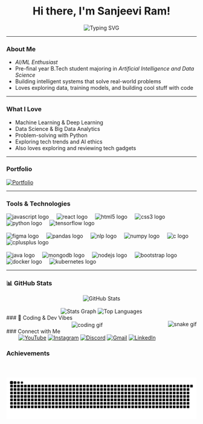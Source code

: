 <h1 align="center">Hi there, I'm <span id="name">Sanjeevi Ram</span>!</h1>

<p align="center">
  <img src="https://readme-typing-svg.demolab.com?font=Fira+Code&size=22&pause=1000&center=true&width=435&lines=B.Tech+in+AI+%26+Data+Science;Passionate+about+AI+%7C+ML+%7C+Data+Science;Future+AI+Engineer+in+the+making!" alt="Typing SVG" />
</p>

---

### About Me

- *AI/ML Enthusiast*  
- Pre-final year B.Tech student majoring in *Artificial Intelligence and Data Science*  
- Building intelligent systems that solve real-world problems  
- Loves exploring data, training models, and building cool stuff with code  

---

### What I Love

- Machine Learning & Deep Learning  
- Data Science & Big Data Analytics  
- Problem-solving with Python  
- Exploring tech trends and AI ethics
- Also loves exploring and reviewing tech gadgets  

---

### Portfolio
 
[![Portfolio](https://img.shields.io/badge/Portfolio-Click_Here-informational)](https://yourportfolio.com)  

---

### Tools & Technologies

<div align="left">
  <!-- Row 1 -->
  <img src="https://cdn.jsdelivr.net/gh/devicons/devicon/icons/javascript/javascript-original.svg" height="30" alt="javascript logo" />
  <img width="12" />
  <img src="https://cdn.jsdelivr.net/gh/devicons/devicon/icons/react/react-original.svg" height="30" alt="react logo" />
  <img width="12" />
  <img src="https://cdn.jsdelivr.net/gh/devicons/devicon/icons/html5/html5-original.svg" height="30" alt="html5 logo" />
  <img width="12" />
  <img src="https://cdn.jsdelivr.net/gh/devicons/devicon/icons/css3/css3-original.svg" height="30" alt="css3 logo" />
  <img width="12" />
  <img src="https://cdn.jsdelivr.net/gh/devicons/devicon/icons/python/python-original.svg" height="30" alt="python logo" />
  <img width="12" />
  <img src="https://cdn.jsdelivr.net/gh/devicons/devicon/icons/tensorflow/tensorflow-original.svg" height="30" alt="tensorflow logo" />
</div>

<br/>

<div align="left">
  <!-- Row 2 -->
  <img src="https://cdn.jsdelivr.net/gh/devicons/devicon/icons/figma/figma-original.svg" height="30" alt="figma logo" />
  <img width="12" />
  <img src="https://cdn.jsdelivr.net/gh/devicons/devicon/icons/pandas/pandas-original.svg" height="30" alt="pandas logo" />
  <img width="12" />
  <img src="https://img.icons8.com/fluency/48/000000/ai.png" height="30" alt="nlp logo" />
  <img width="12" />
  <img src="https://cdn.jsdelivr.net/gh/devicons/devicon/icons/numpy/numpy-original.svg" height="30" alt="numpy logo" />
  <img width="12" />
  <img src="https://cdn.jsdelivr.net/gh/devicons/devicon/icons/c/c-original.svg" height="30" alt="c logo" />
  <img width="12" />
  <img src="https://cdn.jsdelivr.net/gh/devicons/devicon/icons/cplusplus/cplusplus-original.svg" height="30" alt="cplusplus logo" />
</div>

<br/>

<div align="left">
  <!-- Row 3 -->
  <img src="https://cdn.jsdelivr.net/gh/devicons/devicon/icons/java/java-original.svg" height="30" alt="java logo" />
  <img width="12" />
  <img src="https://cdn.jsdelivr.net/gh/devicons/devicon/icons/mongodb/mongodb-original.svg" height="30" alt="mongodb logo" />
  <img width="12" />
  <img src="https://cdn.jsdelivr.net/gh/devicons/devicon/icons/nodejs/nodejs-original.svg" height="30" alt="nodejs logo" />
  <img width="12" />
  <img src="https://cdn.jsdelivr.net/gh/devicons/devicon/icons/bootstrap/bootstrap-original.svg" height="30" alt="bootstrap logo" />
  <img width="12" />
  <img src="https://cdn.jsdelivr.net/gh/devicons/devicon/icons/docker/docker-original.svg" height="30" alt="docker logo" />
  <img width="12" />
  <img src="https://cdn.jsdelivr.net/gh/devicons/devicon/icons/kubernetes/kubernetes-plain.svg" height="30" alt="kubernetes logo" />
</div>

---

### 📊 GitHub Stats
<div align="center"> <img src="https://github-readme-stats.vercel.app/api?username=sanjeeviram-07&show_icons=true&theme=radical" height="180" alt="GitHub Stats" /> </div> <br/> <div align="center"> <img src="https://github-readme-stats.vercel.app/api?username=sanjeeviram-07&hide_title=false&hide_rank=false&show_icons=true&include_all_commits=true&count_private=true&disable_animations=false&theme=dracula&locale=en&hide_border=false" height="150" alt="Stats Graph" /> <img src="https://github-readme-stats.vercel.app/api/top-langs?username=sanjeeviram-07&locale=en&hide_title=false&layout=compact&card_width=320&langs_count=5&theme=dracula&hide_border=false" height="150" alt="Top Languages" /> </div>
### 🧠 Coding & Dev Vibes
<div align="center"> <img align="right" height="150" src="https://i.imgflip.com/65efzo.gif" alt="snake gif" /> <img align="center" src="https://media0.giphy.com/media/v1.Y2lkPTc5MGI3NjExeW8wbjRsbHh6aWFzbWxlZXd2bGpuNDNjNjl5dXBzZG9sazR0M2lsMyZlcD12MV9pbnRlcm5hbF9naWZfYnlfaWQmY3Q9Zw/xEWB505DvNmso/giphy.gif" height="180" width="300" alt="coding gif" /> </div>
### Connect with Me
<div align="center"> <a href="https://www.youtube.com/@sanjuthelordgamer5588"><img src="https://img.shields.io/static/v1?message=Youtube&logo=youtube&label=&color=FF0000&logoColor=white&labelColor=&style=for-the-badge" height="40" alt="YouTube" /></a> <a href="https://instagram.com/sanju_unique_07"><img src="https://img.shields.io/static/v1?message=Instagram&logo=instagram&label=&color=E4405F&logoColor=white&labelColor=&style=for-the-badge" height="40" alt="Instagram" /></a> <a href="https://discord.com/tmloverboy6804"><img src="https://img.shields.io/static/v1?message=Discord&logo=discord&label=&color=7289DA&logoColor=white&labelColor=&style=for-the-badge" height="40" alt="Discord" /></a> <a href="mailto:sanjeeviram422@gmail.com"><img src="https://img.shields.io/static/v1?message=Gmail&logo=gmail&label=&color=D14836&logoColor=white&labelColor=&style=for-the-badge" height="40" alt="Gmail" /></a> <a href="https://www.linkedin.com/in/sanjeevi-ram-274947298/"><img src="https://img.shields.io/static/v1?message=LinkedIn&logo=linkedin&label=&color=0077B5&logoColor=white&labelColor=&style=for-the-badge" height="40" alt="LinkedIn" /></a> </div>

### Achievements
<br clear="both">
<picture>
  <source media="(prefers-color-scheme: dark)" srcset="https://raw.githubusercontent.com/Sanjeeviram-07/Sanjeeviram-07/output/github-snake-dark.svg" />
  <source media="(prefers-color-scheme: light)" srcset="https://raw.githubusercontent.com/Sanjeeviram-07/Sanjeeviram-07/output/github-snake.svg" />
  <img alt="github-snake" src="https://raw.githubusercontent.com/Sanjeeviram-07/Sanjeeviram-07/output/github-snake.svg" />
</picture>




###
